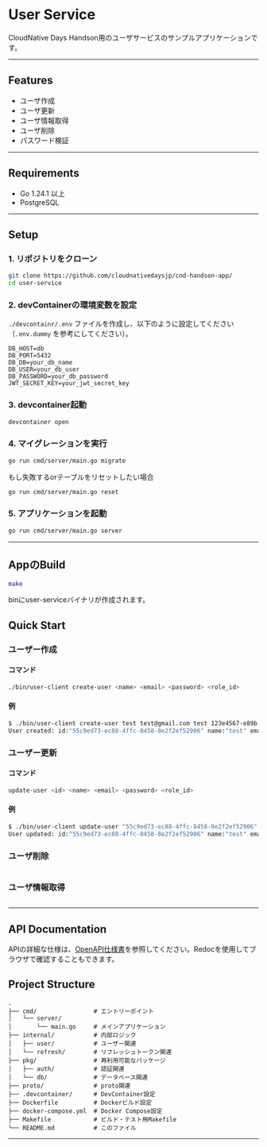 # User Service

CloudNative Days Handson用のユーザサービスのサンプルアプリケーションです。

---

## Features

- ユーザ作成
- ユーザ更新
- ユーザ情報取得
- ユーザ削除
- パスワード検証

---

## Requirements

- Go 1.24.1 以上
- PostgreSQL

---

## Setup

### 1. リポジトリをクローン
```bash
git clone https://github.com/cloudnativedaysjp/cnd-handson-app/
cd user-service
```

### 2. devContainerの環境変数を設定
`./devcontainr/.env` ファイルを作成し、以下のように設定してください（`.env.dummy` を参考にしてください）。

```env
DB_HOST=db
DB_PORT=5432
DB_DB=your_db_name
DB_USER=your_db_user
DB_PASSWORD=your_db_password
JWT_SECRET_KEY=your_jwt_secret_key
```

### 3. devcontainer起動
```bash
devcontainer open
```

### 4. マイグレーションを実行
```bash
go run cmd/server/main.go migrate
```
もし失敗するorテーブルをリセットしたい場合
```bash
go run cmd/server/main.go reset
```

### 5. アプリケーションを起動
```bash
go run cmd/server/main.go server
```
---
## AppのBuild
```bash
make
```
binにuser-serviceバイナリが作成されます。
## Quick Start

### ユーザー作成
#### コマンド
```bash
./bin/user-client create-user <name> <email> <password> <role_id>
```
#### 例
```bash
$ ./bin/user-client create-user test test@gmail.com test 123e4567-e89b-12d3-a456-426614174000
User created: id:"55c9ed73-ec88-4ffc-8458-8e2f2ef52906" name:"test" email:"test@ss.com" role_id:"00000000-0000-0000-0000-000000000000" created_at:{seconds:1745085211 nanos:51603000} updated_at:{seconds:1745085211 nanos:51604255}
```
### ユーザー更新
#### コマンド
```bash
update-user <id> <name> <email> <password> <role_id>
```
#### 例
```bash
$ ./bin/user-client update-user "55c9ed73-ec88-4ffc-8458-8e2f2ef52906" "" "" "" "123e4567-e89b-12d3-a456-426614174000" 
User updated: id:"55c9ed73-ec88-4ffc-8458-8e2f2ef52906" name:"test" email:"test@ss.com" role_id:"123e4567-e89b-12d3-a456-426614174000" created_at:{seconds:1745085211 nanos:51603000} updated_at:{seconds:1745085530 nanos:281918000}
```

### ユーザ削除
```bash

```

### ユーザ情報取得
```bash

```

---

## API Documentation

APIの詳細な仕様は、[OpenAPI仕様書](proto/READEME.md)を参照してください。Redocを使用してブラウザで確認することもできます。



## Project Structure

```
.
├── cmd/                # エントリーポイント
│   └── server/
│       └── main.go     # メインアプリケーション
├── internal/           # 内部ロジック
│   ├── user/           # ユーザー関連
│   └── refresh/        # リフレッシュトークン関連
├── pkg/                # 再利用可能なパッケージ
│   ├── auth/           # 認証関連
│   └── db/             # データベース関連
├── proto/              # proto関連
├── .devcontainer/      # DevContainer設定
├── Dockerfile          # Dockerビルド設定
├── docker-compose.yml  # Docker Compose設定
├── Makefile            # ビルド・テスト用Makefile
└── README.md           # このファイル
```

---



